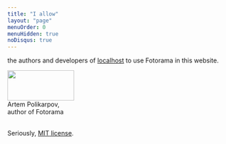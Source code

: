 ```yaml
---
title: "I allow"
layout: "page"
menuOrder: 0
menuHidden: true
noDisqus: true
---
```


the authors and developers of <a class="licensee" id="licensee" target="_blank" href="http://localhost/">localhost</a> to use Fotorama in this website.

<img src="http://fotorama.s3.amazonaws.com/i/me/signature.jpg" width="150" height="68"><br>
Artem Polikarpov,<br>
author of Fotorama

<br>Seriously, <a href="../"><abbr>MIT</abbr> license</a>.